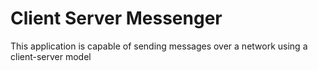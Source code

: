 # Client Server Messenger

This application is capable of sending messages over a network using a client-server model
